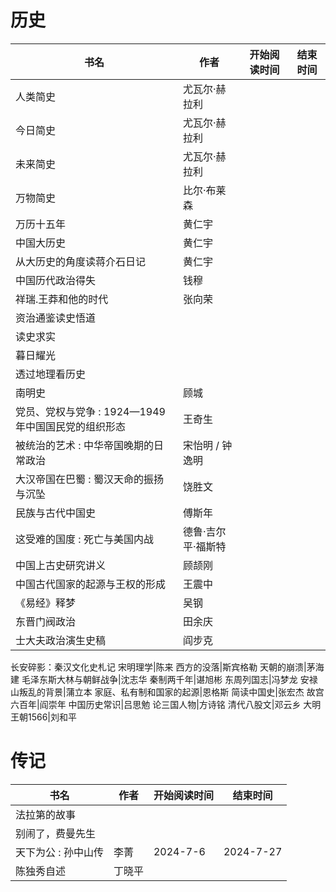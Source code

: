 # 历史


 书名  | 作者  | 开始阅读时间  | 结束时间  
------------  | -------------  |------------- |------------- | 
人类简史|尤瓦尔·赫拉利|
今日简史|尤瓦尔·赫拉利|
未来简史|尤瓦尔·赫拉利|
万物简史|比尔·布莱森|
万历十五年|黄仁宇
中国大历史|黄仁宇
从大历史的角度读蒋介石日记|黄仁宇
中国历代政治得失|钱穆
祥瑞.王莽和他的时代|张向荣
资治通鉴读史悟道|
读史求实|
暮日耀光|
透过地理看历史|
南明史|顾城
党员、党权与党争 : 1924—1949年中国国民党的组织形态|王奇生
被统治的艺术 : 中华帝国晚期的日常政治| 宋怡明 / 钟逸明
大汉帝国在巴蜀 : 蜀汉天命的振扬与沉坠|饶胜文
民族与古代中国史|傅斯年
这受难的国度 : 死亡与美国内战|德鲁·吉尔平·福斯特
中国上古史研究讲义|顾颉刚
中国古代国家的起源与王权的形成|王震中
《易经》释梦|吴钢
东晋门阀政治|田余庆
士大夫政治演生史稿|阎步克
长安碎影：秦汉文化史札记
宋明理学|陈来
西方的没落|斯宾格勒
天朝的崩溃|茅海建
毛泽东斯大林与朝鲜战争|沈志华
秦制两千年|谌旭彬
东周列国志|冯梦龙
安禄山叛乱的背景|蒲立本
家庭、私有制和国家的起源|恩格斯
简读中国史|张宏杰
故宫六百年|阎崇年
中国历史常识|吕思勉
论三国人物|方诗铭
清代八股文|邓云乡
大明王朝1566|刘和平


# 传记

 书名  | 作者  | 开始阅读时间  | 结束时间  
------------  | -------------  |------------- |------------- | 
|法拉第的故事|
|别闹了，费曼先生|
天下为公 : 孙中山传|李菁|2024-7-6|2024-7-27 
陈独秀自述|丁晓平
